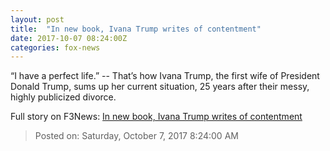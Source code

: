 ```yaml
---
layout: post
title:  "In new book, Ivana Trump writes of contentment"
date: 2017-10-07 08:24:00Z
categories: fox-news
---
```


“I have a perfect life.” -- That’s how Ivana Trump, the first wife of President Donald Trump, sums up her current situation, 25 years after their messy, highly publicized divorce.


Full story on F3News: [In new book, Ivana Trump writes of contentment](http://www.f3nws.com/n/Xrh4YG)

> Posted on: Saturday, October 7, 2017 8:24:00 AM
